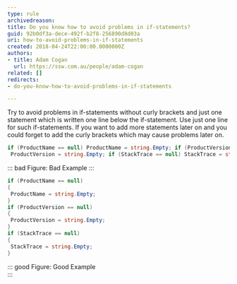 ```yaml
---
type: rule
archivedreason: 
title: Do you know how to avoid problems in if-statements?
guid: 92b0df3a-dece-492f-b2f8-256890d8d03a
uri: how-to-avoid-problems-in-if-statements
created: 2018-04-24T22:00:00.0000000Z
authors:
- title: Adam Cogan
  url: https://ssw.com.au/people/adam-cogan
related: []
redirects:
- do-you-know-how-to-avoid-problems-in-if-statements

---
```


Try to avoid problems in if-statements without curly brackets and just one statement which is written one line below the if-statement. Use just one line for such if-statements. If you want to add more statements later on and you could forget to add the curly brackets which may cause problems later on.

<!--endintro-->



```cs
if (ProductName == null) ProductName = string.Empty; if (ProductVersion == null)
 ProductVersion = string.Empty; if (StackTrace == null) StackTrace = string.Empty;
```

::: bad
Figure: Bad Example
:::



```cs
if (ProductName == null) 
{ 
 ProductName = string.Empty; 
} 
if (ProductVersion == null)
{ 
 ProductVersion = string.Empty; 
} 
if (StackTrace == null) 
{ 
 StackTrace = string.Empty;
}
```

::: good
Figure: Good Example  
:::
